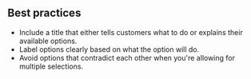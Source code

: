 ## Best practices

- Include a title that either tells customers what to do or explains their available options.
- Label options clearly based on what the option will do.
- Avoid options that contradict each other when you're allowing for multiple selections.
